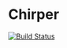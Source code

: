 # Chirper

[![Build Status](https://travis-ci.org/ogauper/Chirper.svg?branch=master)](https://travis-ci.org/ogauper/Chirper)
